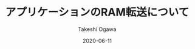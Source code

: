 ---
author: "Takeshi Ogawa"
title: "アプリケーションのRAM転送について"
date: "2020-06-11"
description: ""
tags: ["Tips"]
draft: false
---
